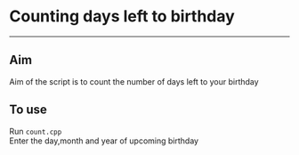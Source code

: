 # Counting days left to birthday
- - - - - -
## Aim
Aim of the script is to count the number of days left to your birthday

## To use
Run ```count.cpp```</br>
Enter the day,month and year of upcoming birthday
